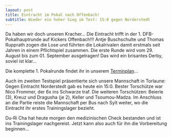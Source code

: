 ```yaml
---
layout: post
title: Eintracht im Pokal nach Offenbach!
subtitle: Wieder ein hoher Sieg im Test: 15:0 gegen Norderstedt
---
```


Da haben wir doch unseren Kracher...  Die Eintracht trifft in der 1. DFB-Pokalhauptrunde auf Kickers Offenbach!!! Antje Buschschulte und Thomas Rupprath zogen die Lose und führten die Lokalrivalen damit erstmals seit Jahren in einem Pflichtspiel zusammen. Die erste Runde wird vom 29. August bis zum 01. September ausgetragen! Das wird ein brisantes Derby, soviel ist klar...

Die komplette 1. Pokalrunde findet ihr in unserem [Terminplan](http://www.eintracht-stats.de/content/termine.htm#dfb)...

Auch im zweiten Testspiel präsentierte sich unsere Mannschaft in Torlaune: Gegen Eintracht Norderstedt gab es heute ein 15:0. Bester Torschütze war Nico Frommer, der 6x ins Schwarze traf. Die weiteren Torschützen: Beierle (3), Kreuz und Dragusha (je 2), Keller und Tsoumou-Madza. Im Anschluss an die Partie reiste die Mannschaft per Bus nach Sylt weiter, wo die Eintracht ihr erstes Trainingslager bezieht.

Du-Ri Cha hat heute morgen den medizinischen Check bestanden und ist ins Trainingslager nachgereist. Jetzt kann also auch für ihn die Vorbereitung beginnen...

